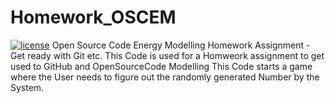 # Homework_OSCEM
[![license](https://img.shields.io/badge/license-Apache%202.0-black)](https://github.com/danielhuppmann/lecture-spring-2024/blob/main/LICENSE)
Open Source Code Energy Modelling Homework Assignment - Get ready with Git etc.
This Code is used for a Homweork assignment to get used to GitHub and OpenSourceCode Modelling 
This Code starts a game where the User needs to figure out the randomly generated Number by the System. 

